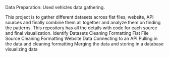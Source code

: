 Data Preparation: Used vehicles data gathering.

This project is to gather different datasets across flat files, website, API sources and finally combine them all together and analyze them on finding the patterns. This repository has all the details with code for each source and final visualization. 
Identify Datasets 
Cleaning Formatting Flat File Source
Cleaning Formatting Website Data 
Connecting to an API Pulling in the data and cleaning formatting 
Merging the data and storing in a database visualizing data
